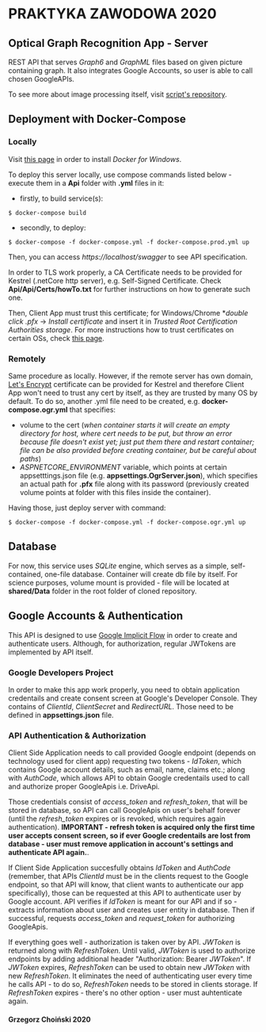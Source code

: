 # PRAKTYKA ZAWODOWA 2020

## Optical Graph Recognition App - Server

REST API that serves *Graph6* and *GraphML* files based on given picture containing graph.  It also integrates Google Accounts, so user is able to call chosen GoogleAPIs.

To see more about image processing itself, visit [script's repository](https://github.com/Praktyka-Zawodowa-2020/optical_graph_recognition).

## Deployment with Docker-Compose 

### Locally

Visit [this page](https://docs.docker.com/docker-for-windows/install/) in order to install *Docker for Windows*.

To deploy this server locally, use compose commands listed below - execute them in a **Api** folder with **.yml** files in it:

- firstly, to build service(s):

`$ docker-compose build`

- secondly, to deploy:

`$ docker-compose -f docker-compose.yml -f docker-compose.prod.yml up`

Then, you can access *https://localhost/swagger* to see API specification.

In order to TLS work properly, a CA Certificate needs to be provided for Kestrel (.netCore http server), e.g. Self-Signed Certificate. Check **Api/Api/Certs/howTo.txt** for further instructions on how to generate such one. 

Then, Client App must trust this certificate; for Windows/Chrome **double click .pfx* -> *Install certificate* and insert it in *Trusted Root Certification Authorities storage*. For more instructions how to trust certificates on certain OSs, check [this page](http://wiki.cacert.org/FAQ/ImportRootCert).

### Remotely

Same procedure as locally. However, if the remote server has own domain, [Let's Encrypt](https://letsencrypt.org/) certificate can be provided for Kestrel and therefore Client App won't need to trust any cert by itself, as they are trusted by many OS by default. To do so, another .yml file need to be created, e.g. **docker-compose.ogr.yml** that specifies: 
* volume to the cert (*when container starts it will create an empty directory for host, where cert needs to be put, but throw an error because file doesn't exist yet; just put them there and restart container; file can be also provided before creating container, but be careful about paths*)
* *ASPNETCORE_ENVIRONMENT* variable, which points at certain appsetttings.json file (e.g. **appsettings.OgrServer.json**), which specifies an actual path for **.pfx** file along with its password (previously created volume points at folder with this files inside the container). 

Having those, just deploy server with command:

`$ docker-compose -f docker-compose.yml -f docker-compose.ogr.yml up`

## Database

For now, this service uses *SQLite* engine, which serves as a simple, self-contained, one-file database. Container will create db file by itself. For science purposes, volume mount is provided - file will be located at **shared/Data** folder in the root folder of cloned repository.

## Google Accounts & Authentication 

This API is designed to use [Google Implicit Flow](https://developers.google.com/identity/protocols/oauth2/javascript-implicit-flow) in order to create and authenticate users. Although, for authorization, regular JWTokens are implemented by API itself.

### Google Developers Project

In order to make this app work properly, you need to obtain application credentails and create consent screen at Google's Developer Console. They contains of *ClientId*, *ClientSecret* and *RedirectURL*. Those need to be defined in **appsettings.json** file. 

### API Authentication & Authorization

Client Side Application needs to call provided Google endpoint (depends on technology used for client app) requesting two tokens - *IdToken*, which contains Google account details, such as email, name, claims etc.; along with *AuthCode*, which allows API to obtain Google credentails used to call and authorize proper GoogleApis i.e. DriveApi. 

Those credentials consist of *access_token* and *refresh_token*,  that will be stored in database, so API can call GoogleApis on user's behalf forever (until the *refresh_token* expires or is revoked, which requires again authentication). **IMPORTANT - refresh token is acquired only the first time user accepts consent screen, so if ever Google credentails are lost from database - user must remove application in account's settings and authenticate API again.**. 

If Client Side Application succesfully obtains *IdToken* and *AuthCode* (remember, that APIs *ClientId* must be in the clients request to the Google endpoint, so that API will know, that client wants to authenticate our app specifically), those can be requested at this API to authenticate user by Google account. API verifies if *IdToken* is meant for our API and if so - extracts information about user and creates user entity in database. Then if successful, requests *access_token* and *request_token* for authorizing GoogleApis. 

If everything goes well - authorization is taken over by API. *JWToken* is returned along with *RefreshToken*. Until valid, *JWToken* is used to authorize endpoints by adding additional header "Authorization: Bearer *JWToken*". If *JWToken* expires, *RefreshToken* can be used to obtain new *JWToken* with new *RefreshToken*. It eliminates the need of authenticating user every time he calls API - to do so, *RefreshToken* needs to be stored in clients storage. If *RefreshToken* expires - there's no other option - user must auhtenticate again. 

#### Grzegorz Choiński 2020